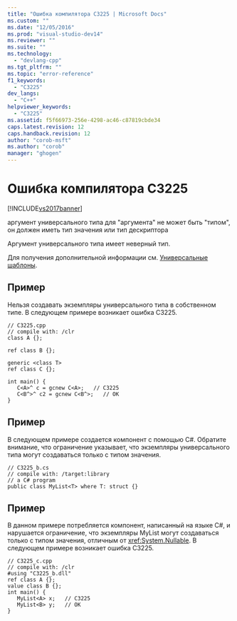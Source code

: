 ```yaml
---
title: "Ошибка компилятора C3225 | Microsoft Docs"
ms.custom: ""
ms.date: "12/05/2016"
ms.prod: "visual-studio-dev14"
ms.reviewer: ""
ms.suite: ""
ms.technology: 
  - "devlang-cpp"
ms.tgt_pltfrm: ""
ms.topic: "error-reference"
f1_keywords: 
  - "C3225"
dev_langs: 
  - "C++"
helpviewer_keywords: 
  - "C3225"
ms.assetid: f5f66973-256e-4298-ac46-c87819cbde34
caps.latest.revision: 12
caps.handback.revision: 12
author: "corob-msft"
ms.author: "corob"
manager: "ghogen"
---
```

# Ошибка компилятора C3225
[!INCLUDE[vs2017banner](../../assembler/inline/includes/vs2017banner.md)]

аргумент универсального типа для "аргумента" не может быть "типом", он должен иметь тип значения или тип дескриптора  
  
 Аргумент универсального типа имеет неверный тип.  
  
 Для получения дополнительной информации см. [Универсальные шаблоны](../../windows/generics-cpp-component-extensions.md).  
  
## Пример  
 Нельзя создавать экземпляры универсального типа в собственном типе.  В следующем примере возникает ошибка C3225.  
  
```  
// C3225.cpp  
// compile with: /clr  
class A {};  
  
ref class B {};  
  
generic <class T>  
ref class C {};  
  
int main() {  
   C<A>^ c = gcnew C<A>;   // C3225  
   C<B^>^ c2 = gcnew C<B^>;   // OK  
}  
```  
  
## Пример  
 В следующем примере создается компонент с помощью C\#.  Обратите внимание, что ограничение указывает, что экземпляры универсального типа могут создаваться только с типом значения.  
  
```  
// C3225_b.cs  
// compile with: /target:library  
// a C# program  
public class MyList<T> where T: struct {}  
```  
  
## Пример  
 В данном примере потребляется компонент, написанный на языке C\#, и нарушается ограничение, что экземпляры MyList могут создаваться только с типом значения, отличным от <xref:System.Nullable>.  В следующем примере возникает ошибка C3225.  
  
```  
// C3225_c.cpp  
// compile with: /clr  
#using "C3225_b.dll"  
ref class A {};  
value class B {};  
int main() {  
   MyList<A> x;   // C3225  
   MyList<B> y;   // OK  
}  
```